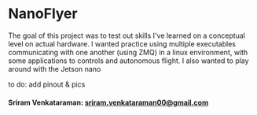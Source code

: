 
# NanoFlyer
The goal of this project was to test out skills I've learned on a conceptual level on actual hardware. I wanted practice using multiple executables communicating with one another (using ZMQ) in a linux environment, with some applications to controls and autonomous flight. I also wanted to play around with the Jetson nano

to do: add pinout & pics

#### Sriram Venkataraman: sriram.venkataraman00@gmail.com
